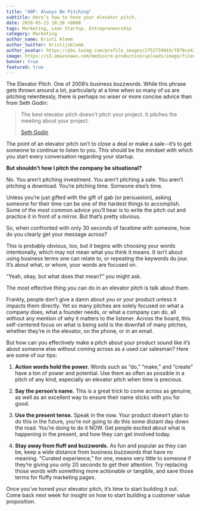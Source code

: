 ```yaml
---
title: "ABP: Always Be Pitching"
subtitle: Here’s how to hone your elevator pitch.
date: 2016-05-23 18:26 +0000
tags: Marketing, Lean Startup, Entrepreneurship
category: Marketing
author_name: Kristi Klemm
author_twitter: kristijoklemm
author_avatar: https://pbs.twimg.com/profile_images/2752739843/f878ce42bbeb25aec4c29e24240ae98d.png
image: https://s3.amazonaws.com/mediocre-production/uploads/image/filename/140/CYB2SCDOQU.jpg
banner: true
featured: true
---
```


The Elevator Pitch. One of 2008’s business buzzwords. While this phrase gets thrown around a lot, particularly at a time when so many of us are pitching relentlessly, there is perhaps no wiser or more concise advice than from Seth Godin:

<blockquote>
  <p>The best elevator pitch doesn't pitch your project. It pitches the meeting about your project.</p>
  <footer><a href="http://sethgodin.typepad.com/seths_blog/2012/10/no-one-ever-bought-anything-on-an-elevator.html" target="_blank">Seth Godin</a></footer>
</blockquote>

The point of an elevator pitch isn’t to close a deal or make a sale--it’s to get someone to continue to listen to you. This should be the mindset with which you start every conversation regarding your startup. 

**But shouldn’t how I pitch the company be situational?**

No. You aren’t pitching investment. You aren’t pitching a sale. You aren’t pitching a download. You’re pitching time. Someone else’s time. 

Unless you’re just gifted with the gift of gab (or persuasion), asking someone for their time can be one of the hardest things to accomplish. Some of the most common advice you’ll hear is to write the pitch out and practice it in front of a mirror. But that’s pretty obvious.

So, when confronted with only 30 seconds of facetime with someone, how do you clearly get your message across? 

This is probably obvious, too, but it begins with choosing your words intentionally, which may not mean what you think it means. It isn’t about using business terms one can relate to, or repeating the keywords du jour. It’s about what, or whom, your words are focused on. 

“Yeah, okay, but what does that mean?” you might ask. 

The most effective thing you can do in an elevator pitch is talk about them. 

Frankly, people don’t give a damn about you or your product unless it impacts them directly. Yet so many pitches are solely focused on what a company does, what a founder needs, or what a company can do, all without any mention of why it matters to the listener. Across the board, this self-centered focus on what is being sold is the downfall of many pitches, whether they’re in the elevator, on the phone, or in an email. 

But how can you effectively make a pitch about your product sound like it’s about someone else without coming across as a used car salesman? Here are some of our tips:

1. **Action words hold the power.** Words such as “do,” “make,” and “create” have a ton of power and potential. Use them as often as possible in a pitch of any kind, especially an elevator pitch when time is precious.

2. **Say the person’s name.** This is a great trick to come across as genuine, as well as an excellent way to ensure their name sticks with you for good. 

3. **Use the present tense.** Speak in the now. Your product doesn’t plan to do this in the future, you’re not going to do this some distant day down the road. You’re doing to do it NOW. Get people excited about what is happening in the present, and how they can get involved today.

4. **Stay away from fluff and buzzwords.** As fun and popular as they can be, keep a wide distance from business buzzwords that have no meaning. “Curated experience,” for one, means very little to someone if they’re giving you only 20 seconds to get their attention. Try replacing those words with something more actionable or tangible, and save those terms for fluffy marketing pages.

Once you’ve honed your elevator pitch, it’s time to start building it out. Come back next week for insight on how to start building a customer value proposition.